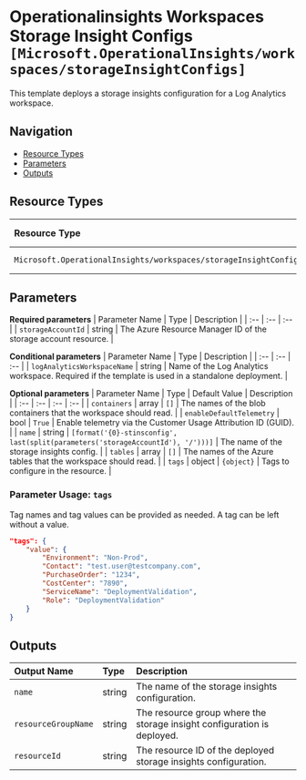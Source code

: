 # Operationalinsights Workspaces Storage Insight Configs `[Microsoft.OperationalInsights/workspaces/storageInsightConfigs]`

This template deploys a storage insights configuration for a Log Analytics workspace.

## Navigation

- [Resource Types](#Resource-Types)
- [Parameters](#Parameters)
- [Outputs](#Outputs)

## Resource Types

| Resource Type | API Version |
| :-- | :-- |
| `Microsoft.OperationalInsights/workspaces/storageInsightConfigs` | [2020-08-01](https://docs.microsoft.com/en-us/azure/templates/Microsoft.OperationalInsights/2020-08-01/workspaces/storageInsightConfigs) |

## Parameters

**Required parameters**
| Parameter Name | Type | Description |
| :-- | :-- | :-- |
| `storageAccountId` | string | The Azure Resource Manager ID of the storage account resource. |

**Conditional parameters**
| Parameter Name | Type | Description |
| :-- | :-- | :-- |
| `logAnalyticsWorkspaceName` | string | Name of the Log Analytics workspace. Required if the template is used in a standalone deployment. |

**Optional parameters**
| Parameter Name | Type | Default Value | Description |
| :-- | :-- | :-- | :-- |
| `containers` | array | `[]` | The names of the blob containers that the workspace should read. |
| `enableDefaultTelemetry` | bool | `True` | Enable telemetry via the Customer Usage Attribution ID (GUID). |
| `name` | string | `[format('{0}-stinsconfig', last(split(parameters('storageAccountId'), '/')))]` | The name of the storage insights config. |
| `tables` | array | `[]` | The names of the Azure tables that the workspace should read. |
| `tags` | object | `{object}` | Tags to configure in the resource. |


### Parameter Usage: `tags`

Tag names and tag values can be provided as needed. A tag can be left without a value.

```json
"tags": {
    "value": {
        "Environment": "Non-Prod",
        "Contact": "test.user@testcompany.com",
        "PurchaseOrder": "1234",
        "CostCenter": "7890",
        "ServiceName": "DeploymentValidation",
        "Role": "DeploymentValidation"
    }
}
```

## Outputs

| Output Name | Type | Description |
| :-- | :-- | :-- |
| `name` | string | The name of the storage insights configuration. |
| `resourceGroupName` | string | The resource group where the storage insight configuration is deployed. |
| `resourceId` | string | The resource ID of the deployed storage insights configuration. |
